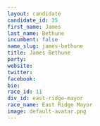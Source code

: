 ```yaml
---
layout: candidate
candidate_id: 35
first_name: James
last_name: Bethune
incumbent: false
name_slug: james-bethune
title: James Bethune
party: 
website: 
twitter: 
facebook: 
bio: 
race_id: 11
div_id: east-ridge-mayor
race_name: East Ridge Mayor
image: default-avatar.png
---
```

